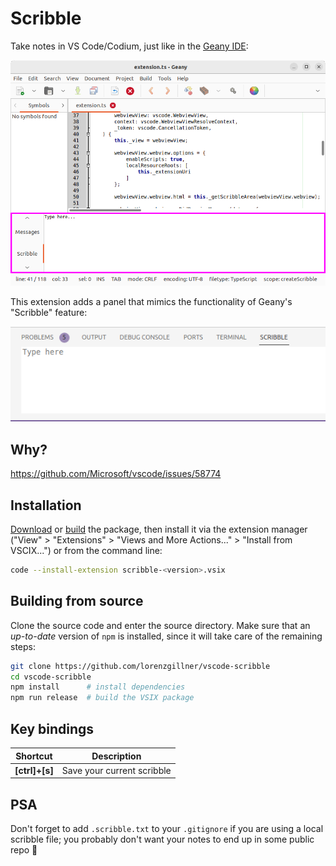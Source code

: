 # Scribble

Take notes in VS Code/Codium, just like in the [Geany IDE](https://www.geany.org/):

![Scribble area in the Geany IDE](assets/geany_scribble.png)

This extension adds a panel that mimics the functionality of Geany's "Scribble" feature:

![Extension screenshot](assets/vscode_scribble.png)

## Why?

https://github.com/Microsoft/vscode/issues/58774

## Installation

[Download](https://github.com/lorenzgillner/vscode-scribble/releases/latest) or [build](#build) the package, then install it via the extension manager ("View" > "Extensions" > "Views and More Actions..." > "Install from VSCIX...") or from the command line:

```sh
code --install-extension scribble-<version>.vsix
```

## Building from source

Clone the source code and enter the source directory. Make sure that an *up-to-date* version of `npm` is installed, since it will take care of the remaining steps:

```sh
git clone https://github.com/lorenzgillner/vscode-scribble
cd vscode-scribble
npm install      # install dependencies
npm run release  # build the VSIX package
```

## Key bindings

Shortcut | Description
--- | ---
**[ctrl]+[s]** | Save your current scribble

## PSA

Don't forget to add `.scribble.txt` to your `.gitignore` if you are using a local scribble file; you probably don't want your notes to end up in some public repo 🫠